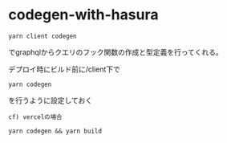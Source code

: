 # codegen-with-hasura


```
yarn client codegen
```
でgraphqlからクエリのフック関数の作成と型定義を行ってくれる。

デプロイ時にビルド前に/client下で
```
yarn codegen
```
を行うように設定しておく

```
cf) vercelの場合

yarn codegen && yarn build
```
